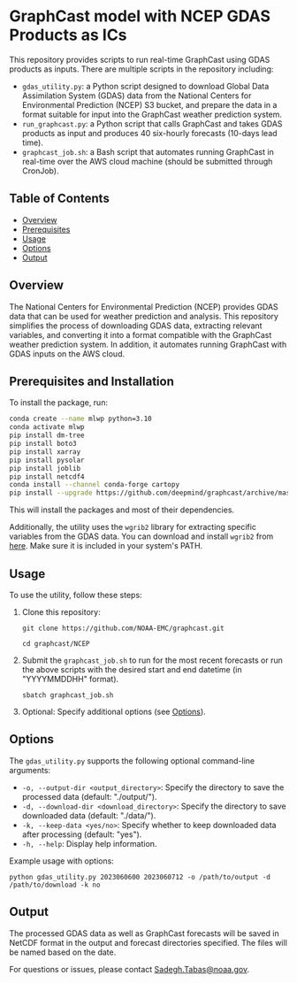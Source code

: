 # GraphCast model with NCEP GDAS Products as ICs

This repository provides scripts to run real-time GraphCast using GDAS products as inputs. There are multiple scripts in the repository including:
- `gdas_utility.py`: a Python script designed to download Global Data Assimilation System (GDAS) data from the National Centers for Environmental Prediction (NCEP) S3 bucket, and prepare the data in a format suitable for input into the GraphCast weather prediction system.
- `run_graphcast.py`: a Python script that calls GraphCast and takes GDAS products as input and produces 40 six-hourly forecasts (10-days lead time).
- `graphcast_job.sh`: a Bash script that automates running GraphCast in real-time over the AWS cloud machine (should be submitted through CronJob).

## Table of Contents
- [Overview](#overview)
- [Prerequisites](#prerequisites)
- [Usage](#usage)
- [Options](#options)
- [Output](#output)

## Overview

The National Centers for Environmental Prediction (NCEP) provides GDAS data that can be used for weather prediction and analysis. This repository simplifies the process of downloading GDAS data, extracting relevant variables, and converting it into a format compatible with the GraphCast weather prediction system. In addition, it automates running GraphCast with GDAS inputs on the AWS cloud.

## Prerequisites and Installation

To install the package, run:

```bash
conda create --name mlwp python=3.10
conda activate mlwp
pip install dm-tree
pip install boto3
pip install xarray
pip install pysolar
pip install joblib
pip install netcdf4
conda install --channel conda-forge cartopy
pip install --upgrade https://github.com/deepmind/graphcast/archive/master.zip
```

This will install the packages and most of their dependencies.


Additionally, the utility uses the `wgrib2` library for extracting specific variables from the GDAS data. You can download and install `wgrib2` from [here](http://www.cpc.ncep.noaa.gov/products/wesley/wgrib2/). Make sure it is included in your system's PATH.

## Usage

To use the utility, follow these steps:

1. Clone this repository:
   
   `git clone https://github.com/NOAA-EMC/graphcast.git`
   
   `cd graphcast/NCEP`

3. Submit the `graphcast_job.sh` to run for the most recent forecasts or run the above scripts with the desired start and end datetime (in "YYYYMMDDHH" format).

   `sbatch graphcast_job.sh`


3. Optional: Specify additional options (see [Options](#options)).

## Options

The `gdas_utility.py` supports the following optional command-line arguments:

- `-o, --output-dir <output_directory>`: Specify the directory to save the processed data (default: "./output/").
- `-d, --download-dir <download_directory>`: Specify the directory to save downloaded data (default: "./data/").
- `-k, --keep-data <yes/no>`: Specify whether to keep downloaded data after processing (default: "yes").
- `-h, --help`: Display help information.

Example usage with options:

   `python gdas_utility.py 2023060600 2023060712 -o /path/to/output -d /path/to/download -k no`


## Output

The processed GDAS data as well as GraphCast forecasts will be saved in NetCDF format in the output and forecast directories specified. The files will be named based on the date.



For questions or issues, please contact [Sadegh.Tabas@noaa.gov](mailto:Sadegh.Tabas@noaa.gov).
